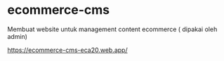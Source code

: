 # ecommerce-cms
Membuat website untuk management content ecommerce ( dipakai oleh admin)

https://ecommerce-cms-eca20.web.app/
